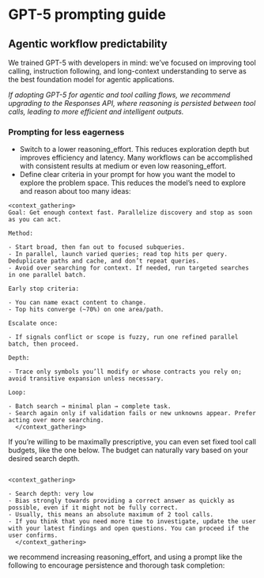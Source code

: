# GPT-5 prompting guide

## Agentic workflow predictability

We trained GPT-5 with developers in mind: we’ve focused on improving tool calling, instruction following, and long-context understanding to serve as the best foundation model for agentic applications.

_If adopting GPT-5 for agentic and tool calling flows, we recommend upgrading to the Responses API, where reasoning is persisted between tool calls, leading to more efficient and intelligent outputs._

### Prompting for less eagerness

- Switch to a lower reasoning_effort. This reduces exploration depth but improves efficiency and latency. Many workflows can be accomplished with consistent results at medium or even low reasoning_effort.
- Define clear criteria in your prompt for how you want the model to explore the problem space. This reduces the model’s need to explore and reason about too many ideas:

```
<context_gathering>
Goal: Get enough context fast. Parallelize discovery and stop as soon as you can act.

Method:

- Start broad, then fan out to focused subqueries.
- In parallel, launch varied queries; read top hits per query. Deduplicate paths and cache, and don’t repeat queries.
- Avoid over searching for context. If needed, run targeted searches in one parallel batch.

Early stop criteria:

- You can name exact content to change.
- Top hits converge (~70%) on one area/path.

Escalate once:

- If signals conflict or scope is fuzzy, run one refined parallel batch, then proceed.

Depth:

- Trace only symbols you’ll modify or whose contracts you rely on; avoid transitive expansion unless necessary.

Loop:

- Batch search → minimal plan → complete task.
- Search again only if validation fails or new unknowns appear. Prefer acting over more searching.
  </context_gathering>

```

If you’re willing to be maximally prescriptive, you can even set fixed tool call budgets, like the one below. The budget can naturally vary based on your desired search depth.

```

<context_gathering>

- Search depth: very low
- Bias strongly towards providing a correct answer as quickly as possible, even if it might not be fully correct.
- Usually, this means an absolute maximum of 2 tool calls.
- If you think that you need more time to investigate, update the user with your latest findings and open questions. You can proceed if the user confirms.
  </context_gathering>

```

we recommend increasing reasoning_effort, and using a prompt like the following to encourage persistence and thorough task completion:
